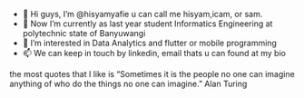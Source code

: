- 👋 Hi guys, I’m @hisyamyafie u can call me hisyam,icam, or sam.
- 🌱 Now I’m currently as last year student Informatics Engineering at polytechnic state of Banyuwangi
- 👀 I’m interested in Data Analytics and flutter or mobile programming
- 📫 We can keep in touch by linkedin, email thats u can found at my bio

the most quotes that I like is “Sometimes it is the people no one can imagine anything of who do the things no one can imagine.” Alan Turing

<!---
hisyamyafie/hisyamyafie is a ✨ special ✨ repository because its `README.md` (this file) appears on your GitHub profile.
You can click the Preview link to take a look at your changes.
--->
